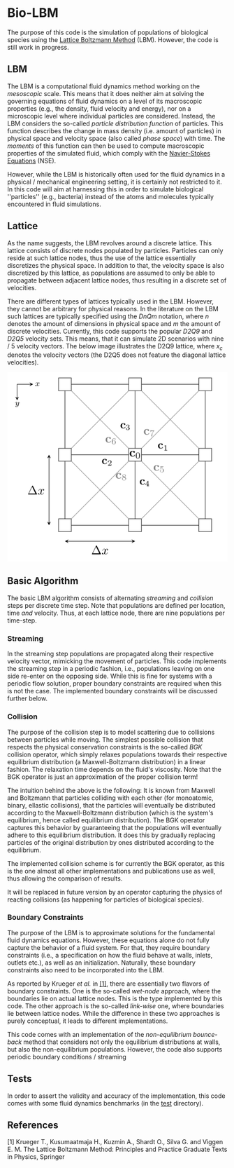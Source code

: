 # Bio-LBM
The purpose of this code is the simulation of populations of biological species using the [Lattice Boltzmann Method](https://en.wikipedia.org/wiki/Lattice_Boltzmann_methods) (LBM).
However, the code is still work in progress.

## LBM
The LBM is a computational fluid dynamics method working on the *mesoscopic* scale.
This means that it does neither aim at solving the governing equations of fluid dynamics on a level of its macroscopic properties (e.g., the density, fluid velocity and energy), nor on a microscopic level where individual particles are considered.
Instead, the LBM considers the so-called *particle distribution function* of particles.
This function describes the change in mass density (i.e. amount of particles) in physical space and velocity space (also called *phase space*) with time.
The *moments* of this function can then be used to compute macroscopic properties of the simulated fluid, which comply with the [Navier-Stokes Equations](https://en.wikipedia.org/wiki/Navier%E2%80%93Stokes_equations) (NSE).

However, while the LBM is historically often used for the fluid dynamics in a physical / mechanical engineering setting, it is certainly not restricted to it.
In this code will aim at harnessing this in order to simulate biological ''particles'' (e.g., bacteria) instead of the atoms and molecules typically encountered in fluid simulations.

## Lattice
As the name suggests, the LBM revolves around a discrete lattice.
This lattice consists of discrete nodes populated by particles.
Particles can only reside at such lattice nodes, thus the use of the lattice essentially discretizes the physical space.
In addition to that, the velocity space is also discretized by this lattice, as populations are assumed to only be able to propagate between adjacent lattice nodes, thus resulting in a discrete set of velocities.

There are different types of lattices typically used in the LBM.
However, they cannot be arbitrary for physical reasons.
In the literature on the LBM such lattices are typically specified using the *DnQm* notation, where *n* denotes the amount of dimensions in physical space and *m* the amount of discrete velocities.
Currently, this code supports the popular *D2Q9* and *D2Q5* velocity sets.
This means, that it can simulate 2D scenarios with nine / 5 velocity vectors.
The below image illustrates the D2Q9 lattice, where $x_c$ denotes the velocity vectors (the D2Q5 does not feature the diagonal lattice velocities).

![D2Q9](.doc/d2q9.png)

## Basic Algorithm
The basic LBM algorithm consists of alternating *streaming* and *collision* steps per discrete time step.
Note that populations are defined per location, time *and* velocity.
Thus, at each lattice node, there are nine populations per time-step.

### Streaming
In the streaming step populations are propagated along their respective velocity vector, mimicking the movement of particles.
This code implements the streaming step in a periodic fashion, i.e., populations leaving on one side re-enter on the opposing side.
While this is fine for systems with a periodic flow solution, proper boundary constraints are required when this is not the case.
The implemented boundary constraints will be discussed further below.

### Collision
The purpose of the collision step is to model scattering due to collisions between particles while moving.
The simplest possible collision that respects the physical conservation constraints is the so-called *BGK* collision operator, which simply relaxes populations towards their respective equilibrium distribution (a Maxwell-Boltzmann distribution) in a linear fashion.
The relaxation time depends on the fluid's viscosity.
Note that the BGK operator is just an approximation of the proper collision term!

The intuition behind the above is the following: It is known from Maxwell and Boltzmann that particles colliding with each other (for monoatomic, binary, ellastic collisions), that the particles will eventually be distributed according to the Maxwell-Boltzmann distribution (which is the system's equilibrium, hence called equilibrium distribution).
The BGK operator captures this behavior by guaranteeing that the populations will eventually adhere to this equilibrium distribution.
It does this by gradually replacing particles of the original distribution by ones distributed according to the equilibrium.

The implemented collision scheme is for currently the BGK operator, as this is the one almost all other implementations and publications use as well, thus allowing the comparison of results.

It will be replaced in future version by an operator capturing the physics of reacting collisions (as happening for particles of biological species).

### Boundary Constraints
The purpose of the LBM is to approximate solutions for the fundamental fluid dynamics equations.
However, these equations alone do not fully capture the behavior of a fluid system.
For that, they require boundary constraints (i.e., a specification on how the fluid behave at walls, inlets, outlets etc.), as well as an initialization.
Naturally, these boundary constraints also need to be incorporated into the LBM.

As reported by Krueger *et al.* in [[1]](#1), there are essentially two flavors of boundary constraints.
One is the so-called *wet-node* approach, where the boundaries lie on actual lattice nodes.
This is the type implemented by this code.
The other approach is the so-called *link-wise* one, where boundaries lie between lattice nodes.
While the difference in these two approaches is purely conceptual, it leads to different implementations.

This code comes with an implementation of the *non-equilibrium bounce-back* method that considers not only the equilibrium distributions at walls, but also the non-equilibrium populations.
However, the code also supports periodic boundary conditions / streaming

## Tests
In order to assert the validity and accuracy of the implementation, this code comes with some fluid dynamics benchmarks (in the [test](.test) directory).

## References
<a id="1">[1]</a> 
Krueger T., Kusumaatmaja H., Kuzmin A., Shardt O., Silva G. and Viggen E. M.
The Lattice Boltzmann Method: Principles and Practice
Graduate Texts in Physics, Springer
